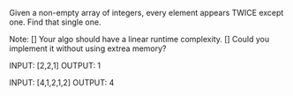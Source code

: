 Given a non-empty array of integers, every element appears TWICE except one. Find that single one.

Note:
    [] Your algo should have a linear runtime complexity. 
    [] Could you implement it without using extrea memory?

INPUT: [2,2,1]
OUTPUT: 1

INPUT: [4,1,2,1,2]
OUTPUT: 4